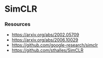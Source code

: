 # SimCLR

### Resources

- https://arxiv.org/abs/2002.05709
- https://arxiv.org/abs/2006.10029
- https://github.com/google-research/simclr
- https://github.com/sthalles/SimCLR